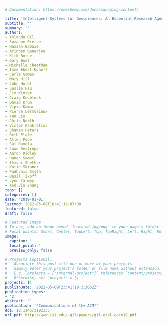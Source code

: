 ```yaml
---
# Documentation: https://wowchemy.com/docs/managing-content/

title: 'Intelligent Systems for Geosciences: An Essential Research Agenda'
subtitle: ''
summary: ''
authors:
- Yolanda Gil
- Suzanne Pierce
- Hassan Babaie
- Arindam Banerjee
- Kirk Borne
- Gary Bust
- Michelle Cheatham
- Imme Ebert-Uphoff
- Carla Gomes
- Mary Hill
- John Horel
- Leslie Hsu
- Jim Kinter
- Craig Knoblock
- David Krum
- Vipin Kumar
- Pierre Lermusiaux
- Yan Liu
- Chris North
- Victor Pankratius
- Shanan Peters
- Beth Plale
- Allen Pope
- Sai Ravela
- Juan Restrepo
- Aaron Ridley
- Hanan Samet
- Shashi Shekhar
- Katie Skinner
- Padhraic Smyth
- Basil Tikoff
- Lynn Yarmey
- and Jia Zhang
tags: []
categories: []
date: '2019-01-01'
lastmod: 2022-05-09T16:41:19-07:00
featured: false
draft: false

# Featured image
# To use, add an image named `featured.jpg/png` to your page's folder.
# Focal points: Smart, Center, TopLeft, Top, TopRight, Left, Right, BottomLeft, Bottom, BottomRight.
image:
  caption: ''
  focal_point: ''
  preview_only: false

# Projects (optional).
#   Associate this post with one or more of your projects.
#   Simply enter your project's folder or file name without extension.
#   E.g. `projects = ["internal-project"]` references `content/project/deep-learning/index.md`.
#   Otherwise, set `projects = []`.
projects: []
publishDate: '2022-05-09T23:41:19.313062Z'
publication_types:
- '2'
abstract: ''
publication: '*Communications of the ACM*'
doi: 10.1145/3192335
url_pdf: http://www.isi.edu/~gil/papers/gil-etal-cacm19.pdf
---
```

